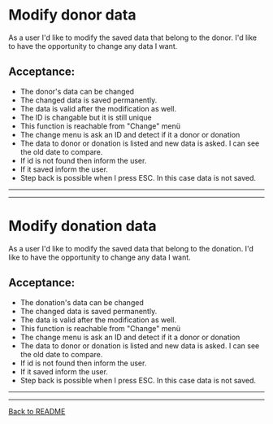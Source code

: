 # Modify donor data

As a user I'd like to modify the saved data that belong to the donor.
I'd like to have the opportunity to change any data I want.

## Acceptance:

* The donor's data can be changed
* The changed data is saved permanently.
* The data is valid after the modification as well.
* The ID is changable but it is still unique
* This function is reachable from "Change" menü
* The change menu is ask an ID and detect if it a donor or donation
* The data to donor or donation is listed and new data is asked. I can see the old date to compare.
* If id is not found then inform the user.
* If it saved inform the user.
* Step back is possible when I press ESC. In this case data is not saved.

----------------------------------------------
----------------------------------------------

# Modify donation data

As a user I'd like to modify the saved data that belong to the donation.
I'd like to have the opportunity to change any data I want.

## Acceptance:

* The donation's data can be changed
* The changed data is saved permanently.
* The data is valid after the modification as well.
* This function is reachable from "Change" menü
* The change menu is ask an ID and detect if it a donor or donation
* The data to donor or donation is listed and new data is asked. I can see the old date to compare.
* If id is not found then inform the user.
* If it saved inform the user.
* Step back is possible when I press ESC. In this case data is not saved.

------------------------------------------------
------------------------------------------------

[Back to README](../README.md)
